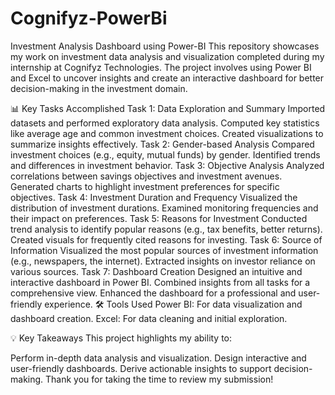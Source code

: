 # Cognifyz-PowerBi
Investment Analysis Dashboard using Power-BI
This repository showcases my work on investment data analysis and visualization completed during my internship at Cognifyz Technologies. The project involves using Power BI and Excel to uncover insights and create an interactive dashboard for better decision-making in the investment domain.

📊 Key Tasks Accomplished
Task 1: Data Exploration and Summary
Imported datasets and performed exploratory data analysis.
Computed key statistics like average age and common investment choices.
Created visualizations to summarize insights effectively.
Task 2: Gender-based Analysis
Compared investment choices (e.g., equity, mutual funds) by gender.
Identified trends and differences in investment behavior.
Task 3: Objective Analysis
Analyzed correlations between savings objectives and investment avenues.
Generated charts to highlight investment preferences for specific objectives.
Task 4: Investment Duration and Frequency
Visualized the distribution of investment durations.
Examined monitoring frequencies and their impact on preferences.
Task 5: Reasons for Investment
Conducted trend analysis to identify popular reasons (e.g., tax benefits, better returns).
Created visuals for frequently cited reasons for investing.
Task 6: Source of Information
Visualized the most popular sources of investment information (e.g., newspapers, the internet).
Extracted insights on investor reliance on various sources.
Task 7: Dashboard Creation
Designed an intuitive and interactive dashboard in Power BI.
Combined insights from all tasks for a comprehensive view.
Enhanced the dashboard for a professional and user-friendly experience.
🛠 Tools Used
Power BI: For data visualization and dashboard creation.
Excel: For data cleaning and initial exploration.

💡 Key Takeaways
This project highlights my ability to:

Perform in-depth data analysis and visualization.
Design interactive and user-friendly dashboards.
Derive actionable insights to support decision-making.
Thank you for taking the time to review my submission!

